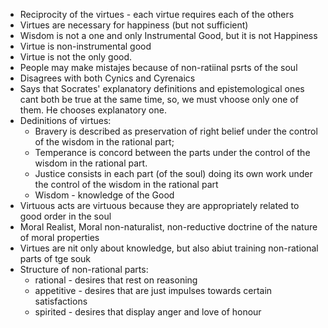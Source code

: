 - Reciprocity of the virtues - each virtue requires each of the others 
- Virtues are necessary for happiness (but not sufficient)
- Wisdom is not a one and only Instrumental Good, but it is not Happiness
- Virtue is non-instrumental good
- Virtue is not the only good.
- People may make mistajes because of non-ratiinal psrts of the soul
- Disagrees with both Cynics and Cyrenaics
- Says that Socrates' explanatory definitions and epistemological ones cant both be true at the same time, so, we must vhoose only one of them. He chooses explanatory one.
- Dedinitions of virtues:
    - Bravery is described as preservation of right belief under the control of the wisdom in the rational part; 
    - Temperance is concord between the parts under the control of the wisdom in the rational part.
    - Justice consists in each part (of the soul) doing its own work under the control of the wisdom in the rational part
    - Wisdom - knowledge of the Good
- Virtuous acts are virtuous because they are appropriately related to good order in the soul
- Moral Realist, Moral non-naturalist, non-reductive doctrine of the nature of moral properties
- Virtues are nit only about knowledge, but also abiut training non-rational parts of tge souk
- Structure of non-rational parts:
    - rational - desires that rest on reasoning    
    - appetitive - desires that are just impulses towards certain satisfactions    
    - spirited - desires that display anger and love of honour